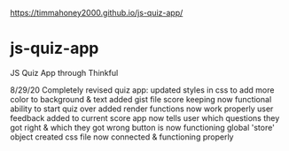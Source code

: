 https://timmahoney2000.github.io/js-quiz-app/

# js-quiz-app
JS Quiz App through Thinkful

8/29/20 Completely revised quiz app: 
updated styles in css to add more color to background & text
added gist file
score keeping now functional
ability to start quiz over added
render functions now work properly
user feedback added to current score
app now tells user which questions they got right & which they got wrong
button is now functioning
global 'store' object created
css file now connected & functioning properly
